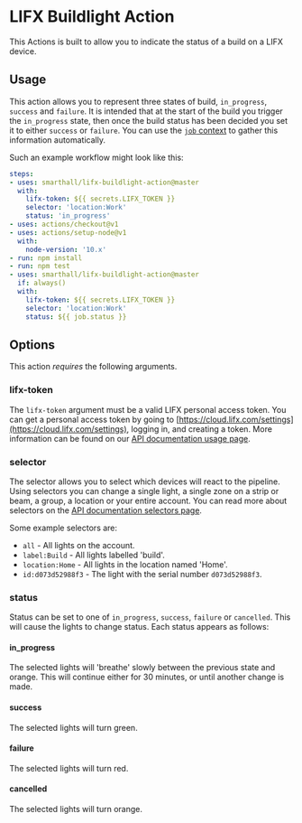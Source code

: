 # LIFX Buildlight Action

This Actions is built to allow you to indicate the status of a build on a LIFX device.

## Usage

This action allows you to represent three states of build, `in_progress`, `success` and `failure`. It is intended that at the start of the build you trigger the `in_progress` state, then once the build status has been decided you set it to either `success` or `failure`. You can use the [`job` context](https://help.github.com/en/actions/automating-your-workflow-with-github-actions/contexts-and-expression-syntax-for-github-actions#job-context) to gather this information automatically.

Such an example workflow might look like this:

```yaml
steps:
- uses: smarthall/lifx-buildlight-action@master
  with:
    lifx-token: ${{ secrets.LIFX_TOKEN }}
    selector: 'location:Work'
    status: 'in_progress'
- uses: actions/checkout@v1
- uses: actions/setup-node@v1
  with:
    node-version: '10.x'
- run: npm install
- run: npm test
- uses: smarthall/lifx-buildlight-action@master
  if: always()
  with:
    lifx-token: ${{ secrets.LIFX_TOKEN }}
    selector: 'location:Work'
    status: ${{ job.status }}
```

## Options

This action _requires_ the following arguments.

### lifx-token

The `lifx-token` argument must be a valid LIFX personal access token. You can get a personal access token by going to [https://cloud.lifx.com/settings](https://cloud.lifx.com/settings), logging in, and creating a token. More information can be found on our [API documentation usage page](https://api.developer.lifx.com/docs/how-to-use-the-following-examples).

### selector

The selector allows you to select which devices will react to the pipeline. Using selectors you can change a single light, a single zone on a strip or beam, a group, a location or your entire account. You can read more about selectors on the [API documentation selectors page](https://api.developer.lifx.com/docs/selectors).

Some example selectors are:

* `all` - All lights on the account.
* `label:Build` - All lights labelled 'build'.
* `location:Home` - All lights in the location named 'Home'.
* `id:d073d52988f3` - The light with the serial number `d073d52988f3`.

### status

Status can be set to one of `in_progress`, `success`, `failure` or `cancelled`. This will cause the lights to change status. Each status appears as follows:

#### in_progress

The selected lights will 'breathe' slowly between the previous state and orange. This will continue either for 30 minutes, or until another change is made.

#### success

The selected lights will turn green.

#### failure

The selected lights will turn red.

#### cancelled

The selected lights will turn orange.

